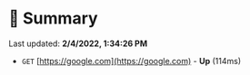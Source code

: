 # 📖 Summary
Last updated: **2/4/2022, 1:34:26 PM**

- `GET` [https://google.com](https://google.com) - **Up** (114ms)
